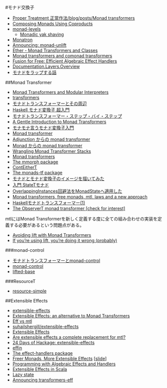 #モナド交換子
* [Proper Treatment 正當作法/blog/posts/Monad transformers](http://conway.rutgers.edu/~ccshan/wiki/blog/posts/Monad_transformers/)
* [Composing Monads Using Coproducts](http://www.informatik.uni-bremen.de/~cxl/papers/icfp02.pdf)
* [monad-levels](http://hackage.haskell.org/package/monad-levels)
  * [Monadic yak shaving](https://ivanmiljenovic.wordpress.com/2015/02/02/monadic-yak-shaving/)
* [Monatron](https://hackage.haskell.org/package/Monatron)
* [Announcing: monad-unlift](https://www.fpcomplete.com/blog/2015/04/announcing-monad-unlift)
* [Ether - Monad Transformers and Classes](https://int-index.github.io/ether/)
* [Monad transformers and comonad transformers](http://dlaing.org/cofun/posts/monad_transformers_and_comonad_transformers.html)
* [Fusion for Free: Efficient Algebraic Effect Handlers](http://people.cs.kuleuven.be/~tom.schrijvers/portfolio/mpc2015.html)
* [Documentation.Layers.Overview](http://hackage.haskell.org/package/layers/docs/Documentation-Layers-Overview.html)
* [モナドをラップする話](http://qiita.com/ruicc/items/175cc23f13d6004d8b3d)

##Monad Transformer
* [Monad Transformers and Modular Interpreters](http://haskell.cs.yale.edu/wp-content/uploads/2011/02/POPL96-Modular-interpreters.pdf)
* [transformers](https://hackage.haskell.org/package/transformers)
* [モナドトランスフォーマーとその周辺](http://qiita.com/ruicc/items/7512c990a1835bba444a)
* [Haskell モナド変換子 超入門](http://qiita.com/7shi/items/4408b76624067c17e933)
* [モナドトランスフォーマー・ステップ・バイ・ステップ](http://bicycle1885.hatenablog.com/entry/2012/12/08/165236)
* [A Gentle Introduction to Monad Transformers](https://github.com/kqr/gists/blob/master/articles/gentle-introduction-monad-transformers.md)
* [モナモナ言うモナド変換子入門](http://hiratara.github.io/presentations/2015-03-21_monadbase_vol2.html#/)
* [Monad transformer](http://mbps.hatenablog.com/entry/2014/06/28/033234)
* [Adjunction からの monad transformer](http://mbps.hatenablog.com/entry/2014/11/25/220948)
* [Monad からの monad transformer](http://mbps.hatenablog.com/entry/2014/12/11/112455)
* [Wrangling Monad Transformer Stacks](https://www.youtube.com/watch?v=8t8fjkISjus)
* [Monad transformers](http://taylor.fausak.me/2015/05/14/monad-transformers/)
* [The mmorph package](https://hackage.haskell.org/package/mmorph)
* [ContEitherT](https://iteratee.wordpress.com/2015/10/01/conteithert/)
* [The monads-tf package](http://hackage.haskell.org/package/monads-tf)
* [モナドとモナド変換子のイメージを描いてみた](http://d.hatena.ne.jp/melpon/20111028/1319782898)
* [入門 StateTモナド](http://qiita.com/ak1t0/items/780f6722623ec126fcdf)
* [OverlappingInstances回避法をMonadStateへ適用した](http://qiita.com/hiyakashi_/items/80c63e341aa5f543286c)
* [Monad transformers, free monads, mtl, laws and a new approach](https://ocharles.org.uk/blog/posts/2016-01-26-transformers-free-monads-mtl-laws.html)
* [Haskellモナドトランスフォーマー(1)](http://delihiros.hatenablog.jp/entry/2012/04/19/140557)
* [The ObserverT monad transformer [check for interest]](https://gist.github.com/rampion/015fa65ac654a2947045)

mtlにはMonad Transformerを新しく定義する度に全ての組み合わせの実装を定義する必要があるという問題点がある。

* [Avoiding lift with Monad Transformers](http://stackoverflow.com/questions/9054731/avoiding-lift-with-monad-transformers)
* [If you’re using lift, you’re doing it wrong (probably)](http://blog.ezyang.com/2013/09/if-youre-using-lift-youre-doing-it-wrong-probably/)

###monad-control
* [モナドトランスフォーマーとmonad-control](http://maoe.hatenadiary.jp/entry/20111207/1323185162)
* [monad-control](https://hackage.haskell.org/package/monad-control)
* [lifted-base](https://hackage.haskell.org/package/lifted-base)

###ResourceT
* [resource-simple](https://hackage.haskell.org/package/resource-simple)

##Extensible Effects
* [extensible-effects](https://hackage.haskell.org/package/extensible-effects)
* [Extensible Effects: an alternative to Monad Transformers](http://okmij.org/ftp/Haskell/extensible/)
* [Eff vs mtl](https://www.reddit.com/r/haskell/comments/1j9n5y/extensible_effects_an_alternative_to_monad/cbcwbsa)
* [suhailshergill/extensible-effects](https://github.com/suhailshergill/extensible-effects)
* [Extensible Effects](http://www.cs.indiana.edu/~sabry/papers/exteff.pdf)
* [Are extensible effects a complete replacement for mtl?](http://www.reddit.com/r/haskell/comments/387ex0/are_extensible_effects_a_complete_replacement_for/crt1pzm)
* [24 Days of Hackage: extensible-effects](https://ocharles.org.uk/blog/posts/2013-12-04-24-days-of-hackage-extensible-effects.html)
* [effin](https://hackage.haskell.org/package/effin)
* [The effect-handlers package](https://hackage.haskell.org/package/effect-handlers)
* [Freer Monads, More Extensible Effects](http://okmij.org/ftp/Haskell/extensible/more.pdf) [[slide](http://okmij.org/ftp/Haskell/extensible/more-talk.pdf)]
* [Programming with Algebraic Effects and Handlers](http://math.andrej.com/2012/03/08/programming-with-algebraic-effects-and-handlers/)
* [Extensible Effects in Scala](http://halcat.org/scala/extensible/)
* [Lazy state](http://okmij.org/ftp/Haskell/extensible/index.html#lazy-state)
* [Announcing transformers-eff](https://ocharles.org.uk/blog/posts/2016-04-23-transformers-eff.html)
